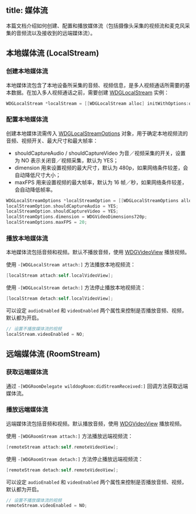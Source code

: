 title: 媒体流
---

本篇文档介绍如何创建、配置和播放媒体流（包括摄像头采集的视频流和麦克风采集的音频流以及接收到的远端媒体流）。

## 本地媒体流 (LocalStream)

### 创建本地媒体流

本地媒体流包含了本地设备所采集的音频、视频信息，是多人视频通话所需要的基本数据。在加入多人视频通话之前，需要创建 [WDGLocalStream](/conference/iOS/api/WDGLocalStream.html) 实例：

```objectivec
WDGLocalStream *localStream = [[WDGLocalStream alloc] initWithOptions:options];
```

### 配置本地媒体流

创建本地媒体流需传入 [WDGLocalStreamOptions](/conference/iOS/api/WDGLocalStreamOptions.html) 对象，用于确定本地视频流的音频、视频开关、最大尺寸和最大帧率：
* shouldCaptureAudio / shouldCaptureVideo 为音／视频采集的开关，设置为 NO 表示关闭音／视频采集，默认为 YES；
* dimension 用来设置视频的最大尺寸，默认为 480p，如果网络条件较差，会自动降低尺寸大小；
* maxFPS 用来设置视频的最大帧率，默认为 16 帧／秒，如果网络条件较差，会自动降低帧率。

```objectivec
WDGLocalStreamOptions *localStreamOption = [[WDGLocalStreamOptions alloc] init];
localStreamOption.shouldCaptureAudio = YES;
localStreamOption.shouldCaptureVideo = YES;
localStreamOptions.dimension = WDGVideoDimensions720p;
localStreamOptions.maxFPS = 20;
```

### 播放本地媒体流

本地媒体流包括音频和视频。默认不播放音频，使用 [WDGVideoView](/conference/iOS/api/WDGVideoView.html) 播放视频。

使用 `-[WDGLocalStream attach:]` 方法播放本地视频流：

```objectivec
[localStream attach:self.localVideoView];
```

使用 `-[WDGLocalStream detach:]` 方法停止播放本地视频流：

```objectivec
[localStream detach:self.localVideoView];
```

可以设定 `audioEnabled` 和 `videoEnabled` 两个属性来控制是否播放音频、视频，默认都为开启。

```objectivec
// 设置不播放媒体流的视频
localStream.videoEnabled = NO;
```

## 远端媒体流 (RoomStream)

### 获取远端媒体流

通过 `-[WDGRoomDelegate wilddogRoom:didStreamReceived:]` 回调方法获取远端媒体流。

### 播放远端媒体流

远端媒体流包括音频和视频。默认播放音频，使用 [WDGVideoView](/conference/iOS/api/WDGVideoView.html) 播放视频。

使用 `-[WDGRoomStream attach:]` 方法播放远端视频流：

```objectivec
[remoteStream attach:self.remoteVideoView];
```

使用 `-[WDGRoomStream detach:]` 方法停止播放远端视频流：

```objectivec
[remoteStream detach:self.remoteVideoView];
```

可以设定 `audioEnabled` 和 `videoEnabled` 两个属性来控制是否播放音频、视频，默认都为开启。

```objectivec
// 设置不播放媒体流的视频
remoteStream.videoEnabled = NO;
```
